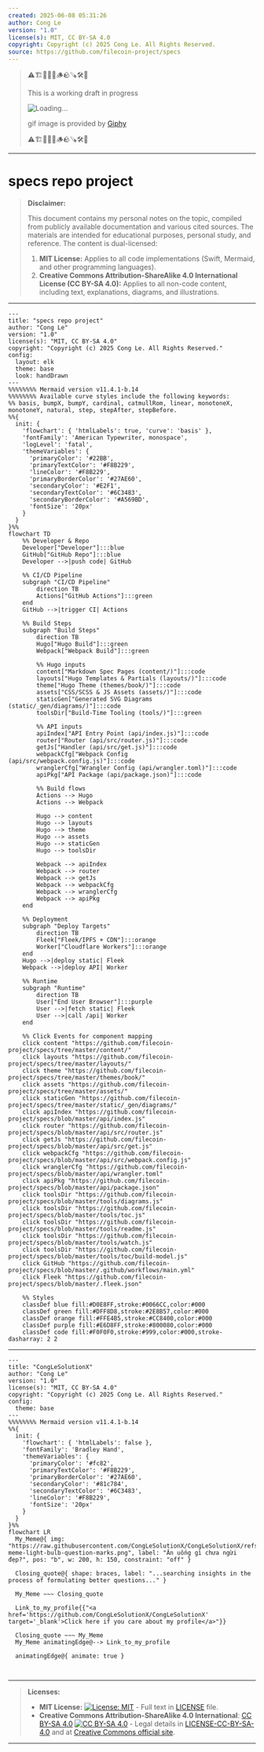 ```yaml
---
created: 2025-06-08 05:31:26
author: Cong Le
version: "1.0"
license(s): MIT, CC BY-SA 4.0
copyright: Copyright (c) 2025 Cong Le. All Rights Reserved.
source: https://github.com/filecoin-project/specs
---
```



> ⚠️🏗️🚧🦺🧱🪵🪨🪚🛠️👷
> 
> This is a working draft in progress
> 
> ![Loading...](https://media1.giphy.com/media/v1.Y2lkPTc5MGI3NjExMnF2dWN0czd0djAwaHhrMGFpbTB2cnFtdTgwaGNlZWJjY2I3aXhrYyZlcD12MV9pbnRlcm5hbF9naWZfYnlfaWQmY3Q9Zw/b4R6VJ3y942mHySNta/giphy.gif)
>
> gif image is provided by [Giphy](https://giphy.com)
> 
> ⚠️🏗️🚧🦺🧱🪵🪨🪚🛠️👷


----


# specs repo project
> **Disclaimer:**
>
> This document contains my personal notes on the topic,
> compiled from publicly available documentation and various cited sources.
> The materials are intended for educational purposes, personal study, and reference.
> The content is dual-licensed:
> 1. **MIT License:** Applies to all code implementations (Swift, Mermaid, and other programming languages).
> 2. **Creative Commons Attribution-ShareAlike 4.0 International License (CC BY-SA 4.0):** Applies to all non-code content, including text, explanations, diagrams, and illustrations.
---


```mermaid
---
title: "specs repo project"
author: "Cong Le"
version: "1.0"
license(s): "MIT, CC BY-SA 4.0"
copyright: "Copyright (c) 2025 Cong Le. All Rights Reserved."
config:
  layout: elk
  theme: base
  look: handDrawn
---
%%%%%%%% Mermaid version v11.4.1-b.14
%%%%%%%% Available curve styles include the following keywords:
%% basis, bumpX, bumpY, cardinal, catmullRom, linear, monotoneX, monotoneY, natural, step, stepAfter, stepBefore.
%%{
  init: {
    'flowchart': { 'htmlLabels': true, 'curve': 'basis' },
    'fontFamily': 'American Typewriter, monospace',
    'logLevel': 'fatal',
    'themeVariables': {
      'primaryColor': '#22BB',
      'primaryTextColor': '#F8B229',
      'lineColor': '#F8B229',
      'primaryBorderColor': '#27AE60',
      'secondaryColor': '#E2F1',
      'secondaryTextColor': '#6C3483',
      'secondaryBorderColor': '#A569BD',
      'fontSize': '20px'
    }
  }
}%%
flowchart TD
    %% Developer & Repo
    Developer["Developer"]:::blue
    GitHub["GitHub Repo"]:::blue
    Developer -->|push code| GitHub

    %% CI/CD Pipeline
    subgraph "CI/CD Pipeline"
        direction TB
        Actions["GitHub Actions"]:::green
    end
    GitHub -->|trigger CI| Actions

    %% Build Steps
    subgraph "Build Steps"
        direction TB
        Hugo["Hugo Build"]:::green
        Webpack["Webpack Build"]:::green

        %% Hugo inputs
        content["Markdown Spec Pages (content/)"]:::code
        layouts["Hugo Templates & Partials (layouts/)"]:::code
        theme["Hugo Theme (themes/book/)"]:::code
        assets["CSS/SCSS & JS Assets (assets/)"]:::code
        staticGen["Generated SVG Diagrams (static/_gen/diagrams/)"]:::code
        toolsDir["Build-Time Tooling (tools/)"]:::green

        %% API inputs
        apiIndex["API Entry Point (api/index.js)"]:::code
        router["Router (api/src/router.js)"]:::code
        getJs["Handler (api/src/get.js)"]:::code
        webpackCfg["Webpack Config (api/src/webpack.config.js)"]:::code
        wranglerCfg["Wrangler Config (api/wrangler.toml)"]:::code
        apiPkg["API Package (api/package.json)"]:::code

        %% Build flows
        Actions --> Hugo
        Actions --> Webpack

        Hugo --> content
        Hugo --> layouts
        Hugo --> theme
        Hugo --> assets
        Hugo --> staticGen
        Hugo --> toolsDir

        Webpack --> apiIndex
        Webpack --> router
        Webpack --> getJs
        Webpack --> webpackCfg
        Webpack --> wranglerCfg
        Webpack --> apiPkg
    end

    %% Deployment
    subgraph "Deploy Targets"
        direction TB
        Fleek["Fleek/IPFS + CDN"]:::orange
        Worker["Cloudflare Workers"]:::orange
    end
    Hugo -->|deploy static| Fleek
    Webpack -->|deploy API| Worker

    %% Runtime
    subgraph "Runtime"
        direction TB
        User["End User Browser"]:::purple
        User -->|fetch static| Fleek
        User -->|call /api| Worker
    end

    %% Click Events for component mapping
    click content "https://github.com/filecoin-project/specs/tree/master/content/"
    click layouts "https://github.com/filecoin-project/specs/tree/master/layouts/"
    click theme "https://github.com/filecoin-project/specs/tree/master/themes/book/"
    click assets "https://github.com/filecoin-project/specs/tree/master/assets/"
    click staticGen "https://github.com/filecoin-project/specs/tree/master/static/_gen/diagrams/"
    click apiIndex "https://github.com/filecoin-project/specs/blob/master/api/index.js"
    click router "https://github.com/filecoin-project/specs/blob/master/api/src/router.js"
    click getJs "https://github.com/filecoin-project/specs/blob/master/api/src/get.js"
    click webpackCfg "https://github.com/filecoin-project/specs/blob/master/api/src/webpack.config.js"
    click wranglerCfg "https://github.com/filecoin-project/specs/blob/master/api/wrangler.toml"
    click apiPkg "https://github.com/filecoin-project/specs/blob/master/api/package.json"
    click toolsDir "https://github.com/filecoin-project/specs/blob/master/tools/diagrams.js"
    click toolsDir "https://github.com/filecoin-project/specs/blob/master/tools/toc.js"
    click toolsDir "https://github.com/filecoin-project/specs/blob/master/tools/readme.js"
    click toolsDir "https://github.com/filecoin-project/specs/blob/master/tools/watch.js"
    click toolsDir "https://github.com/filecoin-project/specs/blob/master/tools/toc/build-model.js"
    click GitHub "https://github.com/filecoin-project/specs/blob/master/.github/workflows/main.yml"
    click Fleek "https://github.com/filecoin-project/specs/blob/master/.fleek.json"

    %% Styles
    classDef blue fill:#D0E8FF,stroke:#0066CC,color:#000
    classDef green fill:#DFF8D8,stroke:#2E8B57,color:#000
    classDef orange fill:#FFE4B5,stroke:#CC8400,color:#000
    classDef purple fill:#E6D8FF,stroke:#800080,color:#000
    classDef code fill:#F0F0F0,stroke:#999,color:#000,stroke-dasharray: 2 2
```



---

<!-- 
```mermaid
%% Current Mermaid version
info
```  -->


```mermaid
---
title: "CongLeSolutionX"
author: "Cong Le"
version: "1.0"
license(s): "MIT, CC BY-SA 4.0"
copyright: "Copyright (c) 2025 Cong Le. All Rights Reserved."
config:
  theme: base
---
%%%%%%%% Mermaid version v11.4.1-b.14
%%{
  init: {
    'flowchart': { 'htmlLabels': false },
    'fontFamily': 'Bradley Hand',
    'themeVariables': {
      'primaryColor': '#fc82',
      'primaryTextColor': '#F8B229',
      'primaryBorderColor': '#27AE60',
      'secondaryColor': '#81c784',
      'secondaryTextColor': '#6C3483',
      'lineColor': '#F8B229',
      'fontSize': '20px'
    }
  }
}%%
flowchart LR
  My_Meme@{ img: "https://raw.githubusercontent.com/CongLeSolutionX/CongLeSolutionX/refs/heads/main/assets/images/My-meme-light-bulb-question-marks.png", label: "Ăn uống gì chưa ngừi đẹp?", pos: "b", w: 200, h: 150, constraint: "off" }

  Closing_quote@{ shape: braces, label: "...searching insights in the process of formulating better questions..." }
    
  My_Meme ~~~ Closing_quote
    
  Link_to_my_profile{{"<a href='https://github.com/CongLeSolutionX/CongLeSolutionX' target='_blank'>Click here if you care about my profile</a>"}}

  Closing_quote ~~~ My_Meme
  My_Meme animatingEdge@--> Link_to_my_profile
  
  animatingEdge@{ animate: true }



```

---
>**Licenses:**
>
>- **MIT License:**  [![License: MIT](https://img.shields.io/badge/License-MIT-yellow.svg)](LICENSE) - Full text in [LICENSE](LICENSE) file.
>- **Creative Commons Attribution-ShareAlike 4.0 International**: [CC BY-SA 4.0](https://creativecommons.org/licenses/by-sa/4.0/) [![CC BY-SA 4.0](https://licensebuttons.net/l/by-sa/4.0/88x31.png)](https://creativecommons.org/licenses/by-sa/4.0/) - Legal details in [LICENSE-CC-BY-SA-4.0](THE_PAST/LICENSE-CC-BY-SA-4.0) and at [Creative Commons official site](https://creativecommons.org/licenses/by-sa/4.0/).
>
---